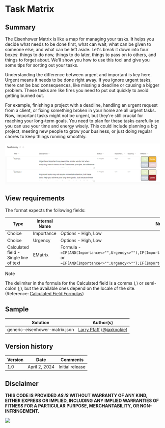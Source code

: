 # Task Matrix

## Summary

The Eisenhower Matrix is like a map for managing your tasks. It helps you decide what needs to be done first, what can wait, what can be given to someone else, and what can be left aside. Let's break it down into four boxes: things to do now, things to do later, things to pass on to others, and things to forget about. We'll show you how to use this tool and give you some tips for sorting out your tasks.

Understanding the difference between urgent and important is key here. Urgent means it needs to be done right away. If you ignore urgent tasks, there can be bad consequences, like missing a deadline or causing a bigger problem. These tasks are like fires you need to put out quickly to avoid getting burned out.

For example, finishing a project with a deadline, handling an urgent request from a client, or fixing something broken in your home are all urgent tasks. Now, important tasks might not be urgent, but they're still crucial for reaching your long-term goals. You need to plan for these tasks carefully so you can use your time and energy wisely. This could include planning a big project, meeting new people to grow your business, or just doing regular chores to keep things running smoothly.

![screenshot of the sample](./assets/screenshot.png)

## View requirements

The format expects the following fields:

|Type|Internal Name|Notes|
|------|------|------|
|Choice|Importance|Options - High, Low
|Choice|Urgency|Options - High, Low
|Calculated field - Single line of text |EMatrix|Formula - `=IF(AND(Importance<>"",Urgency<>""),IF(Importance="High",2,1)&"."&IF(Urgency="High",2,1),"")` or `=IF(AND(Importance<>"";Urgency<>"");IF(Importance="High";2;1)&"."&IF(Urgency="High";2;1);"")`

> [!NOTE]  
> The delimiter in the formula for the Calculated field is a comma (,) or semi-colon (;), but the available ones depend on the locale of the site. (Reference: [Calculated Field Formulas](https://learn.microsoft.com/previous-versions/office/developer/sharepoint-2010/bb862071(v=office.14)#important-notes)) 

## Sample

Solution|Author(s)
--------|---------
generic-eisenhower-matrix.json | [Larry Pfaff](https://github.com/jaxkookie) ([@jaxkookie](https://twitter.com/jaxkookie))

## Version history

Version|Date|Comments
-------|----|--------
1.0|April 2, 2024|Initial release

## Disclaimer
**THIS CODE IS PROVIDED *AS IS* WITHOUT WARRANTY OF ANY KIND, EITHER EXPRESS OR IMPLIED, INCLUDING ANY IMPLIED WARRANTIES OF FITNESS FOR A PARTICULAR PURPOSE, MERCHANTABILITY, OR NON-INFRINGEMENT.**

<img src="https://pnptelemetry.azurewebsites.net/list-formatting/column-samples/generic-eisenhower-matrix" />